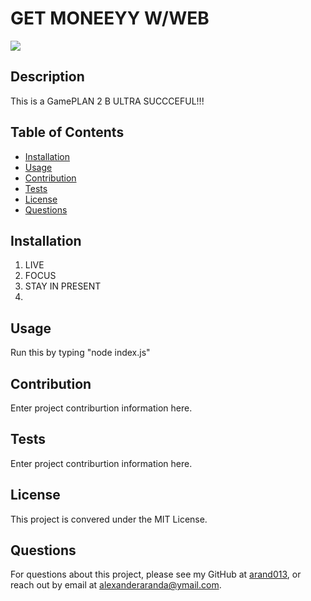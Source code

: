 # GET MONEEYY W/WEB
![](https://img.shields.io/badge/license-MIT%20License-blue?style=flat-square)
## Description
This is a GamePLAN 2 B ULTRA SUCCCEFUL!!!
## Table of Contents
* [Installation](#installation)
* [Usage](#usage)
* [Contribution](#contribution)
* [Tests](#tests)
* [License](#license)
* [Questions](#questions)

## Installation
1. LIVE
2. FOCUS
3. STAY IN PRESENT
4. 

## Usage
Run this by typing "node index.js" 

## Contribution
Enter project contriburtion information here.

## Tests
Enter project contriburtion information here.

## License
This project is convered under the MIT License.

## Questions
For questions about this project, please see my GitHub at [arand013](https://github.com/arand013), or reach out by email at alexanderaranda@ymail.com.